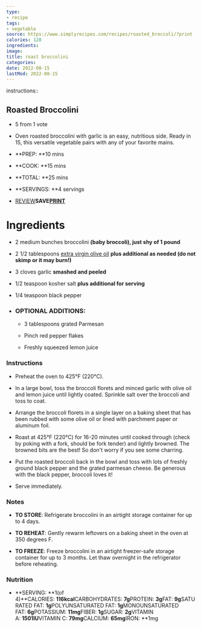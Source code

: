 ```yaml
---
type:
- recipe
tags:
- vegetable
source: https://www.simplyrecipes.com/recipes/roasted_broccoli/?print
calories: 120
ingredients: 
image: 
title: roast broccolini
categories:
date: 2022-08-15
lastMod: 2022-08-15
---
```

instructions::

## Roasted Broccolini

  + 5 from 1 vote

  + Oven roasted broccolini with garlic is an easy, nutritious side. Ready in 15, this versatile vegetable pairs with any of your favorite mains.

  + **PREP: **10 mins

  + **COOK: **15 mins

  + **TOTAL: **25 mins

  + **SERVINGS: **4 servings

  + [REVIEW](https://www.wellplated.com/wprm_print/recipe/59569#respond)**SAVE[PRINT](https://www.wellplated.com/wprm_print/recipe/59569)**

# Ingredients
  + 2 medium bunches broccolini __(baby broccoli), just shy of 1 pound__

  + 2 1/2 tablespoons [extra virgin olive oil](https://amzn.to/34bAz5D) __plus additional as needed (do not skimp or it may burn!)__

  + 3 cloves garlic __smashed and peeled__

  + 1/2 teaspoon kosher salt __plus additional for serving__

  + 1/4 teaspoon black pepper

  + ### OPTIONAL ADDITIONS:

    + 3 tablespoons grated Parmesan

    + Pinch red pepper flakes

    + Freshly squeezed lemon juice

### Instructions

  + Preheat the oven to 425°F (220°C).

  + In a large bowl, toss the broccoli florets and minced garlic with olive oil and lemon juice until lightly coated. Sprinkle salt over the broccoli and toss to coat.

  + Arrange the broccoli florets in a single layer on a baking sheet that has been rubbed with some olive oil or lined with parchment paper or aluminum foil.

  + Roast at 425°F (220°C) for 16-20 minutes until cooked through (check by poking with a fork, should be fork tender) and lightly browned. The browned bits are the best! So don't worry if you see some charring.

  + Put the roasted broccoli back in the bowl and toss with lots of freshly ground black pepper and the grated parmesan cheese. Be generous with the black pepper, broccoli loves it!

  + Serve immediately.

### Notes

  + **TO STORE**: Refrigerate broccolini in an airtight storage container for up to 4 days.

  + **TO REHEAT**: Gently rewarm leftovers on a baking sheet in the oven at 350 degrees F.

  + **TO FREEZE**: Freeze broccolini in an airtight freezer-safe storage container for up to 3 months. Let thaw overnight in the refrigerator before reheating.

### Nutrition

  + **SERVING: **1(of 4)**CALORIES: **116kcal**CARBOHYDRATES: **7g**PROTEIN: **3g**FAT: **9g**SATURATED FAT: **1g**POLYUNSATURATED FAT: **1g**MONOUNSATURATED FAT: **6g**POTASSIUM: **11mg**FIBER: **1g**SUGAR: **2g**VITAMIN A: **1501IU**VITAMIN C: **79mg**CALCIUM: **65mg**IRON: **1mg
